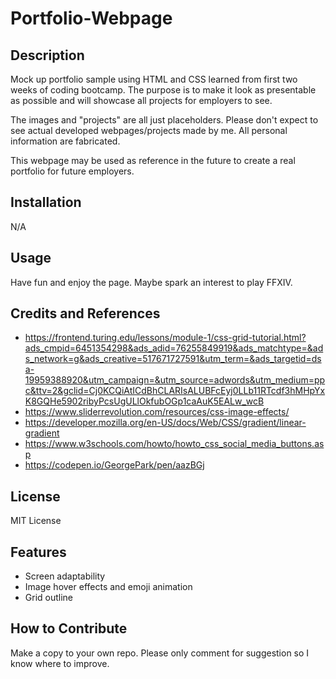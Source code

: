 # Portfolio-Webpage

## Description
Mock up portfolio sample using HTML and CSS learned from first two weeks of coding bootcamp. The purpose is to make it look as presentable as possible and will showcase all projects for employers to see. 

The images and "projects" are all just placeholders. Please don't expect to see actual developed webpages/projects made by me. All personal information are fabricated.

This webpage may be used as reference in the future to create a real portfolio for future employers.

## Installation
N/A

## Usage
Have fun and enjoy the page. Maybe spark an interest to play FFXIV.

## Credits and References
* https://frontend.turing.edu/lessons/module-1/css-grid-tutorial.html?ads_cmpid=6451354298&ads_adid=76255849919&ads_matchtype=&ads_network=g&ads_creative=517671727591&utm_term=&ads_targetid=dsa-19959388920&utm_campaign=&utm_source=adwords&utm_medium=ppc&ttv=2&gclid=Cj0KCQiAtICdBhCLARIsALUBFcEyj0LLb11RTcdf3hMHpYxK8GQHe5902ribyPcsUgULlOkfubOGp1caAuK5EALw_wcB
* https://www.sliderrevolution.com/resources/css-image-effects/
* https://developer.mozilla.org/en-US/docs/Web/CSS/gradient/linear-gradient
* https://www.w3schools.com/howto/howto_css_social_media_buttons.asp
* https://codepen.io/GeorgePark/pen/aazBGj

## License
MIT License

## Features
* Screen adaptability
* Image hover effects and emoji animation
* Grid outline

## How to Contribute
Make a copy to your own repo. Please only comment for suggestion so I know where to improve.


